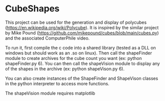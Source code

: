 # CubeShapes

This project can be used for the generation and display of polycubes (https://en.wikipedia.org/wiki/Polycube).
It is inspired by the similar project by Mike Pound (https://github.com/mikepound/cubes/blob/main/cubes.py) and the associated ComputerPhile video.

To run it, first compile the c code into a shared library (tested as a DLL on windows but should work as an .so on linux).
Then call the shapeFinder module to create archives for the cube count you want (ex: python shapeFinder.py 6).
You can then call the shapeVision module to display any of the shapes in the archive (ex: python shapeVison.py 6).

You can also create instances of the ShapeFinder and ShapeVison classes in the python interpreter to access more functions.

The shapeVision module requires matplotlib
